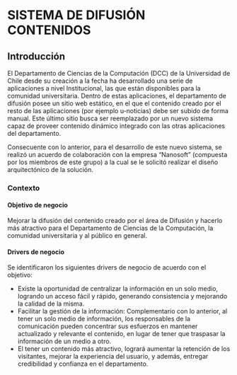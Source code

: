 # SISTEMA DE DIFUSIÓN CONTENIDOS

## Introducción
El Departamento de Ciencias de la Computación (DCC) de la Universidad de Chile desde su creación a la fecha ha desarrollado una serie de aplicaciones a nivel Institucional, las que están disponibles para la comunidad universitaria. Dentro de estas aplicaciones, el departamento de difusión posee  un sitio web estático, en el que el contenido creado por el resto de las aplicaciones (por ejemplo u-noticias) debe ser subido de forma manual. Este último sitio busca ser reemplazado por un nuevo sistema capaz de proveer contenido dinámico integrado con las otras aplicaciones del departamento.

Consecuente con lo anterior, para el desarrollo de este nuevo sistema, se realizó un acuerdo de colaboración con la empresa “Nanosoft” (compuesta por los miembros de este grupo) a la cual se le solicitó realizar el diseño arquitectónico de la solución. 

### Contexto

#### Objetivo de negocio

Mejorar la difusión del contenido creado por el área de Difusión y hacerlo más atractivo para el Departamento de Ciencias de la Computación, la comunidad universitaria y al público en general.

#### Drivers de negocio

Se identificaron los siguientes drivers de negocio de acuerdo con el objetivo:

- Existe la oportunidad de centralizar la información en un solo medio, logrando un acceso fácil y rápido, generando consistencia y mejorando la calidad de la misma.
- Facilitar la gestión de la información: Complementario con lo anterior, al tener un solo medio de información, los responsables de la comunicación pueden concentrar sus esfuerzos en mantener actualizado y relevante el contenido, en lugar de tener que traspasar la información de un medio a otro.
- El tener un contenido más atractivo, logrará aumentar la retención de los visitantes, mejorar la experiencia del usuario, y además, entregar credibilidad y confianza en el departamento.